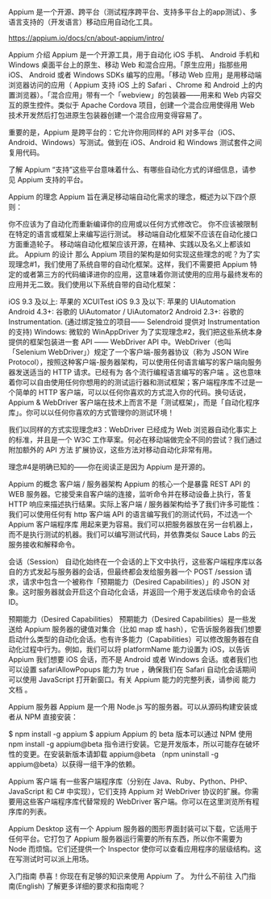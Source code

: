 Appium 是一个开源、跨平台（测试程序跨平台、支持多平台上的app测试）、多语言支持的（开发语言）移动应用自动化工具。


https://appium.io/docs/cn/about-appium/intro/


Appium 介绍
Appium 是一个开源工具，用于自动化 iOS 手机、 Android 手机和 Windows 桌面平台上的原生、移动 Web 和混合应用。「原生应用」指那些用 iOS、 Android 或者 Windows SDKs 编写的应用。「移动 Web 应用」是用移动端浏览器访问的应用（ Appium 支持 iOS 上的 Safari 、Chrome 和 Android 上的内置浏览器）。「混合应用」带有一个「webview」的包装器——用来和 Web 内容交互的原生控件。类似于 Apache Cordova 项目，创建一个混合应用使得用 Web 技术开发然后打包进原生包装器创建一个混合应用变得容易了。

重要的是，Appium 是跨平台的：它允许你用同样的 API 对多平台（iOS、Android、Windows）写测试。做到在 iOS、Android 和 Windows 测试套件之间复用代码。

了解 Appium “支持”这些平台意味着什么、有哪些自动化方式的详细信息，请参见 Appium 支持的平台。

Appium 的理念
Appium 旨在满足移动端自动化需求的理念，概述为以下四个原则：

你不应该为了自动化而重新编译你的应用或以任何方式修改它。
你不应该被限制在特定的语言或框架上来编写运行测试。
移动端自动化框架不应该在自动化接口方面重造轮子。
移动端自动化框架应该开源，在精神、实践以及名义上都该如此。
Appium 的设计
那么 Appium 项目的架构是如何实现这些理念的呢？为了实现理念#1，我们使用了系统自带的自动化框架。这样，我们不需要把 Appium 特定的或者第三方的代码编译进你的应用，这意味着你测试使用的应用与最终发布的应用并无二致。我们使用以下系统自带的自动化框架：

iOS 9.3 及以上: 苹果的 XCUITest
iOS 9.3 及以下: 苹果的 UIAutomation
Android 4.3+: 谷歌的 UiAutomator / UiAutomator2
Android 2.3+: 谷歌的 Instrumentation. (通过绑定独立的项目—— Selendroid 提供对 Instrumentation 的支持)
Windows: 微软的 WinAppDriver
为了实现理念#2，我们把这些系统本身提供的框架包装进一套 API —— WebDriver API 中。WebDriver（也叫「Selenium WebDriver」）规定了一个客户端-服务器协议（称为 JSON Wire Protocol），按照这种客户端-服务器架构，可以使用任何语言编写的客户端向服务器发送适当的 HTTP 请求。已经有为 各个流行编程语言编写的客户端 。这也意味着你可以自由使用任何你想用的的测试运行器和测试框架；客户端程序库不过是一个简单的 HTTP 客户端，可以以任何你喜欢的方式混入你的代码。换句话说，Appium & WebDriver 客户端在技术上而言不是「测试框架」，而是「自动化程序库」。你可以以任何你喜欢的方式管理你的测试环境！

我们以同样的方式实现理念#3：WebDriver 已经成为 Web 浏览器自动化事实上的标准，并且是一个 W3C 工作草案。何必在移动端做完全不同的尝试？我们通过附加额外的 API 方法 扩展协议，这些方法对移动自动化非常有用。

理念#4是明确已知的——你在阅读正是因为 Appium 是开源的。

Appium 的概念
客户端 / 服务器架构
Appium 的核心一个是暴露 REST API 的 WEB 服务器。它接受来自客户端的连接，监听命令并在移动设备上执行，答复 HTTP 响应来描述执行结果。实际上客户端 / 服务器架构给予了我们许多可能性：我们可以使用任何有 http 客户端 API 的语言编写我们的测试代码，不过选一个 Appium 客户端程序库 用起来更为容易。我们可以把服务器放在另一台机器上，而不是执行测试的机器。我们可以编写测试代码，并依靠类似 Sauce Labs 的云服务接收和解释命令。

会话（Session）
自动化始终在一个会话的上下文中执行，这些客户端程序库以各自的方式发起与服务器的会话，但最终都会发给服务器一个 POST /session 请求，请求中包含一个被称作「预期能力（Desired Capabilities）」的 JSON 对象。这时服务器就会开启这个自动化会话，并返回一个用于发送后续命令的会话 ID。

预期能力（Desired Capabilities）
预期能力（Desired Capabilities）是一些发送给 Appium 服务器的键值对集合（比如 map 或 hash），它告诉服务器我们想要启动什么类型的自动化会话。也有许多能力（Capabilities）可以修改服务器在自动化过程中行为。例如，我们可以将 platformName 能力设置为 iOS，以告诉 Appium 我们想要 iOS 会话，而不是 Android 或者 Windows 会话。或者我们也可以设置 safariAllowPopups 能力为 true ，确保我们在 Safari 自动化会话期间可以使用 JavaScript 打开新窗口。有关 Appium 能力的完整列表，请参阅 能力文档 。

Appium 服务器
Appium 是一个用 Node.js 写的服务器。可以从源码构建安装或者从 NPM 直接安装：

$ npm install -g appium
$ appium
Appium 的 beta 版本可以通过 NPM 使用 npm install -g appium@beta 指令进行安装。它是开发版本，所以可能存在破坏性的变更。在安装新版本请卸载 appium@beta （npm uninstall -g appium@beta）以获得一组干净的依赖。

Appium 客户端
有一些客户端程序库（分别在 Java、Ruby、Python、PHP、JavaScript 和 C# 中实现），它们支持 Appium 对 WebDriver 协议的扩展。你需要用这些客户端程序库代替常规的 WebDriver 客户端。你可以在这里浏览所有程序库的列表。

Appium Desktop
这有一个 Appium 服务器的图形界面封装可以下载，它适用于任何平台。它打包了 Appium 服务器运行需要的所有东西，所以你不需要为 Node 而烦恼。它们还提供一个 Inspector 使你可以查看应用程序的层级结构。这在写测试时可以派上用场。

入门指南
恭喜！你现在有足够的知识来使用 Appium 了。 为什么不前往 入门指南(English) 了解更多详细的要求和指南呢？